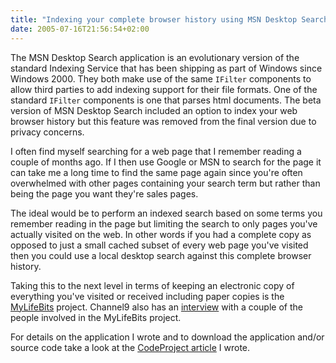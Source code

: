 ```yaml
---
title: "Indexing your complete browser history using MSN Desktop Search"
date: 2005-07-16T21:56:54+02:00
---
```


The MSN Desktop Search application is an evolutionary version of the standard Indexing Service 
that has been shipping as part of Windows since Windows 2000. They both make use of the same 
`IFilter` components to allow third parties to add indexing support for their file formats. 
One of the standard `IFilter` components is one that parses html documents. The beta version 
of MSN Desktop Search included an option to index your web browser history but this feature 
was removed from the final version due to privacy concerns.

I often find myself searching for a web page that I remember reading a couple of months ago. 
If I then use Google or MSN to search for the page it can take me a long time to find the 
same page again since you're often overwhelmed with other pages containing your search term 
but rather than being the page you want they're sales pages.

The ideal would be to perform an indexed search based on some terms you remember reading in 
the page but limiting the search to only pages you've actually visited on the web. In other 
words if you had a complete copy as opposed to just a small cached subset of every web page 
you've visited then you could use a local desktop search against this complete browser history.

Taking this to the next level in terms of keeping an electronic copy of everything you've 
visited or received including paper copies is the [MyLifeBits](http://www.research.microsoft.com/barc/MediaPresence/MyLifeBits.aspx) 
project. Channel9 also has an [interview](http://channel9.msdn.com/ShowPost.aspx?PostID=46903) 
with a couple of the people involved in the MyLifeBits project.

For details on the application I wrote and to download the application and/or source code 
take a look at the [CodeProject article](https://www.codeproject.com/Articles/11004/Indexing-your-complete-browser-history-using-MSN-D) 
I wrote.



